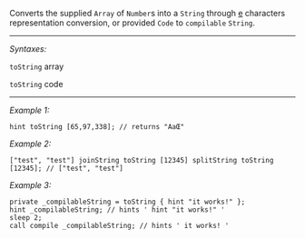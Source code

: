 Converts the supplied `Array` of `Number`s into a `String` through [e](https://en.wikipedia.org/wiki/Unicod) characters representation conversion, or provided `Code` to `compilable` `String`.


---
*Syntaxes:*

`toString` array

`toString` code

---
*Example 1:*

```sqf
hint toString [65,97,338]; // returns "AaŒ"
```

*Example 2:*

```sqf
["test", "test"] joinString toString [12345] splitString toString [12345]; // ["test", "test"]
```

*Example 3:*

```sqf
private _compilableString = toString { hint "it works!" };
hint _compilableString; // hints ' hint "it works!" '
sleep 2;
call compile _compilableString; // hints ' it works! '
```